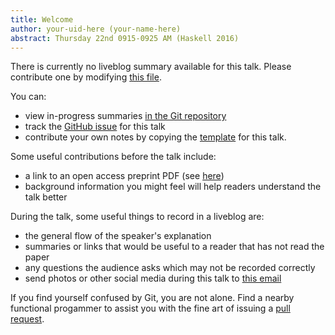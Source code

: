 ```yaml
---
title: Welcome
author: your-uid-here (your-name-here)
abstract: Thursday 22nd 0915-0925 AM (Haskell 2016)
---
```


There is currently no liveblog summary available for this talk. Please contribute one by modifying [this file](https://github.com/ocamllabs/icfp2016-blog/blob/master/Haskell/welcome.md).

You can:
* view in-progress summaries [in the Git repository](https://github.com/ocamllabs/icfp2016-blog/tree/master/Haskell/welcome/)
* track the [GitHub issue](https://github.com/ocamllabs/icfp2016-blog/issues/93) for this talk
* contribute your own notes by copying the [template](welcome/template.md) for this talk.

Some useful contributions before the talk include:
* a link to an open access preprint PDF (see [here](https://github.com/gasche/icfp2016-papers))
* background information you might feel will help readers understand the talk better

During the talk, some useful things to record in a liveblog are:
* the general flow of the speaker's explanation
* summaries or links that would be useful to a reader that has not read the paper
* any questions the audience asks which may not be recorded correctly
* send photos or other social media during this talk to [this email](mailto:icfp16.photos@gmail.com?subject=Haskell:welcome)

If you find yourself confused by Git, you are not alone. Find a nearby functional progammer
to assist you with the fine art of issuing a [pull request](https://help.github.com/articles/about-pull-requests/).

